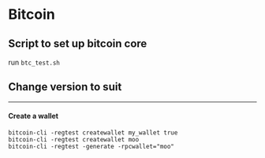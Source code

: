 # Bitcoin

## Script to set up bitcoin core
run `btc_test.sh`

## Change version to suit
---
#### Create a wallet

    bitcoin-cli -regtest createwallet my_wallet true
    bitcoin-cli -regtest createwallet moo
    bitcoin-cli -regtest -generate -rpcwallet="moo"

